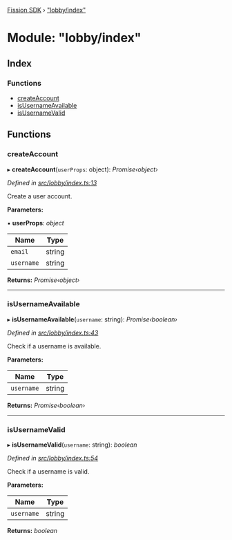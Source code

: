 [Fission SDK](../README.md) › ["lobby/index"](_lobby_index_.md)

# Module: "lobby/index"

## Index

### Functions

* [createAccount](_lobby_index_.md#createaccount)
* [isUsernameAvailable](_lobby_index_.md#isusernameavailable)
* [isUsernameValid](_lobby_index_.md#isusernamevalid)

## Functions

###  createAccount

▸ **createAccount**(`userProps`: object): *Promise‹object›*

*Defined in [src/lobby/index.ts:13](https://github.com/fission-suite/webnative/blob/d222548/src/lobby/index.ts#L13)*

Create a user account.

**Parameters:**

▪ **userProps**: *object*

Name | Type |
------ | ------ |
`email` | string |
`username` | string |

**Returns:** *Promise‹object›*

___

###  isUsernameAvailable

▸ **isUsernameAvailable**(`username`: string): *Promise‹boolean›*

*Defined in [src/lobby/index.ts:43](https://github.com/fission-suite/webnative/blob/d222548/src/lobby/index.ts#L43)*

Check if a username is available.

**Parameters:**

Name | Type |
------ | ------ |
`username` | string |

**Returns:** *Promise‹boolean›*

___

###  isUsernameValid

▸ **isUsernameValid**(`username`: string): *boolean*

*Defined in [src/lobby/index.ts:54](https://github.com/fission-suite/webnative/blob/d222548/src/lobby/index.ts#L54)*

Check if a username is valid.

**Parameters:**

Name | Type |
------ | ------ |
`username` | string |

**Returns:** *boolean*
